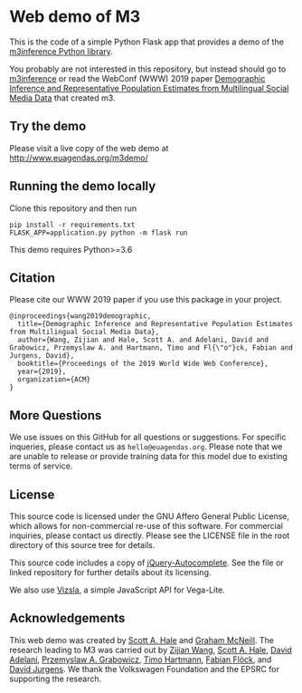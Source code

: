 # Web demo of M3

This is the code of a simple Python Flask app that provides a demo of the [m3inference Python library](http://www.github.com/euagendas/m3inference).

You probably are not interested in this repository, but instead should go to [m3inference](http://www.github.com/euagendas/m3inference) or read the WebConf (WWW) 2019 paper [Demographic Inference and Representative Population Estimates from Multilingual Social Media Data](https://doi.org/10.1145/3308558.3313684) that created m3.

## Try the demo

Please visit a live copy of the web demo at http://www.euagendas.org/m3demo/

## Running the demo locally

Clone this repository and then run 

```
pip install -r requirements.txt
FLASK_APP=application.py python -m flask run
```

This demo requires Python>=3.6 

## Citation
Please cite our WWW 2019 paper if you use this package in your project.

```
@inproceedings{wang2019demographic,
  title={Demographic Inference and Representative Population Estimates from Multilingual Social Media Data},
  author={Wang, Zijian and Hale, Scott A. and Adelani, David and Grabowicz, Przemyslaw A. and Hartmann, Timo and Fl{\"o"}ck, Fabian and Jurgens, David},
  booktitle={Proceedings of the 2019 World Wide Web Conference},
  year={2019},
  organization={ACM}
}
```

## More Questions

We use issues on this GitHub for all questions or suggestions.  For specific inqueries, please contact us as `hello@euagendas.org`.  Please note that we are unable to release or provide training data for this model due to existing terms of service.

## License

This source code is licensed under the GNU Affero General Public License, which allows for non-commercial re-use of this software.  For commercial inquiries, please contact us directly. Please see the LICENSE file in the root directory of this source tree for details.

This source code includes a copy of [jQuery-Autocomplete](https://github.com/devbridge/jQuery-Autocomplete). See the file or linked repository for further details about its licensing.

We also use [Vizsla](https://github.com/gjmcn/vizsla), a simple JavaScript API for Vega-Lite.

## Acknowledgements
This web demo was created by [Scott A. Hale](https://www.oii.ox.ac.uk/people/hale/) and [Graham McNeill](https://www.oii.ox.ac.uk/people/graham-mcneill/). The research leading to M3 was carried out by [Zijian Wang](https://twitter.com/zijianwang30), [Scott A. Hale](https://www.oii.ox.ac.uk/people/hale/), [David Adelani](https://www.lsv.uni-saarland.de/?id=231),
[Przemyslaw A. Grabowicz](https://www.cics.umass.edu/people/grabowicz-przemyslaw), [Timo Hartmann](https://www.researchgate.net/profile/Timo_Hartmann), 
[Fabian Fl&ouml;ck](https://www.gesis.org/person/fabian.floeck), and [David Jurgens](http://jurgens.people.si.umich.edu/). We thank the Volkswagen Foundation and the EPSRC for supporting the research.


